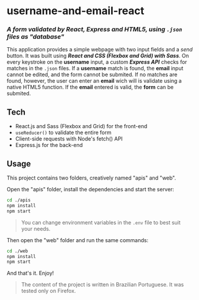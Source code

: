 # username-and-email-react

### _A form validated by ***React***, ***Express*** and ***HTML5***, using `.json` files as "database"_

This application provides a simple webpage with two input fields and a _send_ button. It was built using **_React and CSS (Flexbox and Grid) with Sass_**. On every keystroke on the **username** input, a custom **_Express API_** checks for matches in the `.json` files. If a **username** match is found, the **email** input cannot be edited, and the form cannot be submited. If no matches are found, however, the user can enter an **email** wich will is validate using a native HTML5 function. If the **email** entered is valid, the **form** can be submited.

## Tech

-   React.js and Sass (Flexbox and Grid) for the front-end
-   `useReducer()` to validate the entire form
-   Client-side requests with Node's fetch() API
-   Express.js for the back-end

## Usage

This project contains two folders, creatively named "apis" and "web".

Open the "apis" folder, install the dependencies and start the server:

```sh
cd ./apis
npm install
npm start
```

> You can change environment variables in the `.env` file to best suit your needs.

Then open the "web" folder and run the same commands:

```sh
cd ./web
npm install
npm start
```

And that's it. Enjoy!

> The content of the project is written in Brazilian Portuguese.
> It was tested only on Firefox.
